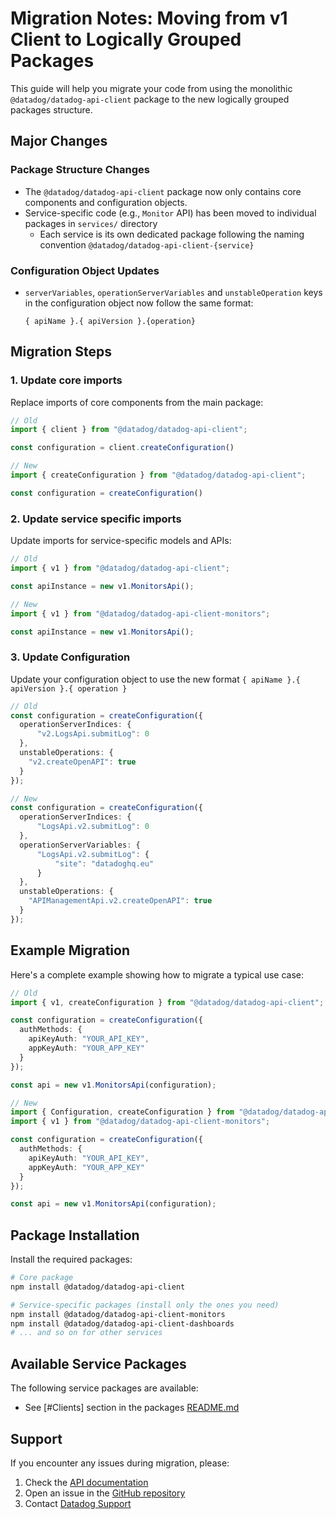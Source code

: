 # Migration Notes: Moving from v1 Client to Logically Grouped Packages

This guide will help you migrate your code from using the monolithic `@datadog/datadog-api-client` package to the new logically grouped packages structure.

## Major Changes

### Package Structure Changes
- The `@datadog/datadog-api-client` package now only contains core components and configuration objects.
- Service-specific code (e.g., `Monitor` API) has been moved to individual packages in `services/` directory
  - Each service is its own dedicated package following the naming convention `@datadog/datadog-api-client-{service}`

### Configuration Object Updates
- `serverVariables`, `operationServerVariables` and `unstableOperation` keys in the configuration object now follow the same format:
  ```
  { apiName }.{ apiVersion }.{operation}
  ```

## Migration Steps

### 1. Update core imports
Replace imports of core components from the main package:

```typescript
// Old
import { client } from "@datadog/datadog-api-client";

const configuration = client.createConfiguration()
```

```typescript
// New
import { createConfiguration } from "@datadog/datadog-api-client";

const configuration = createConfiguration()
```

### 2. Update service specific imports
Update imports for service-specific models and APIs:

```typescript
// Old
import { v1 } from "@datadog/datadog-api-client";

const apiInstance = new v1.MonitorsApi();

// New
import { v1 } from "@datadog/datadog-api-client-monitors";

const apiInstance = new v1.MonitorsApi();
```

### 3. Update Configuration
Update your configuration object to use the new format `{ apiName }.{ apiVersion }.{ operation }`

```typescript
// Old
const configuration = createConfiguration({
  operationServerIndices: {
      "v2.LogsApi.submitLog": 0
  },
  unstableOperations: {
    "v2.createOpenAPI": true
  }
});

// New
const configuration = createConfiguration({
  operationServerIndices: {
      "LogsApi.v2.submitLog": 0
  },
  operationServerVariables: {
      "LogsApi.v2.submitLog": {
          "site": "datadoghq.eu"
      }
  },
  unstableOperations: {
    "APIManagementApi.v2.createOpenAPI": true
  }
});
```

## Example Migration

Here's a complete example showing how to migrate a typical use case:

```typescript
// Old
import { v1, createConfiguration } from "@datadog/datadog-api-client";

const configuration = createConfiguration({
  authMethods: {
    apiKeyAuth: "YOUR_API_KEY",
    appKeyAuth: "YOUR_APP_KEY"
  }
});

const api = new v1.MonitorsApi(configuration);

// New
import { Configuration, createConfiguration } from "@datadog/datadog-api-client";
import { v1 } from "@datadog/datadog-api-client-monitors";

const configuration = createConfiguration({
  authMethods: {
    apiKeyAuth: "YOUR_API_KEY",
    appKeyAuth: "YOUR_APP_KEY"
  }
});

const api = new v1.MonitorsApi(configuration);
```

## Package Installation

Install the required packages:

```bash
# Core package
npm install @datadog/datadog-api-client

# Service-specific packages (install only the ones you need)
npm install @datadog/datadog-api-client-monitors
npm install @datadog/datadog-api-client-dashboards
# ... and so on for other services
```

## Available Service Packages

The following service packages are available:

- See [#Clients] section in the packages [README.md](./packages/datadog-api-client/README.md#clients)

## Support

If you encounter any issues during migration, please:
1. Check the [API documentation](https://docs.datadoghq.com/api/)
2. Open an issue in the [GitHub repository](https://github.com/DataDog/datadog-api-client-typescript)
3. Contact [Datadog Support](https://www.datadoghq.com/support/)
